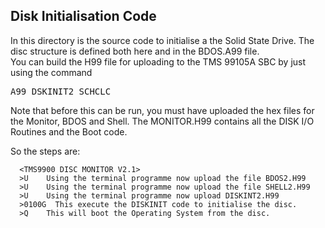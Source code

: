 ## Disk Initialisation Code

In this directory is the source code to initialise a the Solid State Drive.   The disc structure is defined both here and in the BDOS.A99 file.   
You can build the H99 file for uploading to the TMS 99105A SBC by just using the command

<pre>A99 DSKINIT2 SCHCLC</pre>

Note that before this can be run, you must have uploaded the hex files for the Monitor, BDOS and Shell.   The MONITOR.H99 contains all the DISK I/O Routines and the Boot code.

So the steps are:

```
  <TMS9900 DISC MONITOR V2.1>
  >U    Using the terminal programme now upload the file BDOS2.H99
  >U    Using the terminal programme now upload the file SHELL2.H99
  >U    Using the terminal programme now upload DISKINT2.H99
  >0100G  This execute the DISKINIT code to initialise the disc.
  >Q    This will boot the Operating System from the disc.
```


